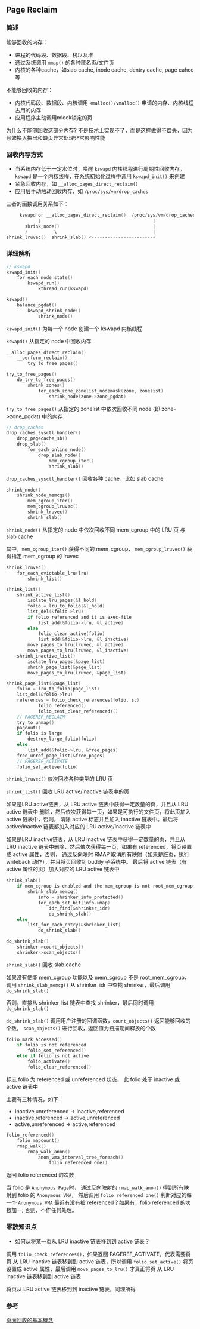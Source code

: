 ## Page Reclaim

### 简述

能够回收的内存：

* 进程的代码段、数据段、栈以及堆
* 通过系统调用 `mmap()` 的各种匿名页/文件页
* 内核的各种cache，如slab cache, inode cache, dentry cache, page cahce等

不能够回收的内存：

* 内核代码段、数据段、内核调用 `kmalloc()/vmalloc()` 申请的内存、内核线程占用的内存
* 应用程序主动调用mlock锁定的页

为什么不能够回收这部分内存?
不是技术上实现不了，而是这样做得不偿失，因为频繁换入换出和缺页异常处理非常影响性能

### 回收内存方式

* 当系统内存低于一定水位时，唤醒 `kswapd` 内核线程进行周期性回收内存。
  `kswapd` 是一个内核线程，在系统初始化过程中调用 `kswapd_init()` 来创建
* 紧急回收内存，如 `__alloc_pages_direct_reclaim()`
* 应用层手动触动回收内存，如 `/proc/sys/vm/drop_caches`

三者的函数调用关系如下：

```c
     kswapd or __alloc_pages_direct_reclaim()  /proc/sys/vm/drop_caches
            |                                          |
       shrink_node()                                   |
       /          \                                    |
shrink_lruvec()  shrink_slab() <-----------------------+
```

### 详细解析

```c
// kswapd
kswapd_init()
    for_each_node_state()
        kswapd_run()
            kthread_run(kswapd)

kswapd()
    balance_pgdat()
        kswapd_shrink_node()
            shrink_node()
```

`kswapd_init()` 为每一个 node 创建一个 kswapd 内核线程

`kswapd()` 从指定的 node 中回收内存

```c
__alloc_pages_direct_reclaim()
    __perform_reclaim()
        try_to_free_pages()

try_to_free_pages()
    do_try_to_free_pages()
        shrink_zones()
            for_each_zone_zonelist_nodemask(zone, zonelist)
                shrink_node(zone->zone_pgdat)
```

`try_to_free_pages()` 从指定的 zonelist 中依次回收不同 node (即 zone->zone_pgdat)
中的内存

```c
// drop_caches
drop_caches_sysctl_handler()
    drop_pagecache_sb()
    drop_slab()
        for_each_online_node()
            drop_slab_node()
                mem_cgroup_iter()
                shrink_slab()
```

`drop_caches_sysctl_handler()` 回收各种 cache，比如 slab cache

```c
shrink_node()
    shrink_node_memcgs()
        mem_cgroup_iter()
        mem_cgroup_lruvec()
        shrink_lruvec()
        shrink_slab()
```

`shrink_node()` 从指定的 node 中依次回收不同 mem_cgroup 中的 LRU 页 与 slab cache

其中，`mem_cgroup_iter()` 获得不同的 mem_cgroup，
`mem_cgroup_lruvec()` 获得指定 mem_cgroup 的 lruvec

```c
shrink_lruvec()
    for_each_evictable_lru(lru)
        shrink_list()

shrink_list()
    shrink_active_list()
        isolate_lru_pages(&l_hold)
        folio = lru_to_folio(&l_hold)
        list_del(&folio->lru)
        if folio referenced and it is exec-file
            list_add(&folio->lru, &l_active)
        else
            folio_clear_active(folio)
            list_add(&folio->lru, &l_inactive)
        move_pages_to_lru(lruvec, &l_active)
        move_pages_to_lru(lruvec, &l_inactive)
    shrink_inactive_list()
        isolate_lru_pages(&page_list)
        shrink_page_list(&page_list)
        move_pages_to_lru(lruvec, &page_list)

shrink_page_list(&page_list)
    folio = lru_to_folio(page_list)
    list_del(&folio->lru)
    references = folio_check_references(folio, sc)
            folio_referenced()
            folio_test_clear_referenceds()
    // PAGEREF_RECLAIM
    try_to_unmap()
    pageout()
    if folio is large
        destroy_large_folio(folio)
    else
        list_add(&folio->lru, &free_pages)
    free_unref_page_list(&free_pages)
    // PAGEREF_ACTIVATE
    folio_set_active(folio)
```

`shrink_lruvec()` 依次回收各种类型的 LRU 页

`shrink_list()` 回收 LRU active/inactive 链表中的页

如果是LRU active链表，从 LRU active 链表中获得一定数量的页，并且从 LRU active 链表中
删除，然后依次获得每一页，如果是可执行的文件页，将此页加入 active 链表中，否则，
清除 active 标志并且加入 inactive 链表中。最后将 active/inactive 链表都加入对应的
LRU active/inactive 链表中

如果是LRU inactive链表，从 LRU inactive 链表中获得一定数量的页，并且从 LRU inactive
链表中删除，然后依次获得每一页，如果有 referenced，将页设置成 active 属性，否则，
通过反向映射 RMAP 取消所有映射（如果是脏页，执行 writeback 动作），并且将页回收到 buddy 子系统中。
最后将 active 链表（有 active 属性的页）加入对应的 LRU active 链表中

```c
shrink_slab()
    if mem_cgroup is enabled and the mem_cgroup is not root_mem_cgroup
        shrink_slab_memcg()
            info = shrinker_info_protected()
            for_each_set_bit(info->map)
                idr_find(&shrinker_idr)
                do_shrink_slab()
    else
        list_for_each_entry(&shrinker_list)
            do_shrink_slab()

do_shrink_slab()
    shrinker->count_objects()
    shrinker->scan_objects()
```

`shrink_slab()` 回收 slab cache

如果没有使能 mem_cgroup 功能以及 mem_cgroup 不是 root_mem_cgroup，
调用 `shrink_slab_memcg()` 从 shrinker_idr 中查找 shrinker，最后调用 `do_shrink_slab()`

否则，直接从 shrinker_list 链表中查找 shrinker，最后同时调用 `do_shrink_slab()`

`do_shrink_slab()` 调用用户注册的回调函数，`count_objects()` 返回能够回收的个数，
`scan_objects()` 进行回收，返回值为扫描期间释放的个数

```c
folio_mark_accessed()
    if folio is not referenced
        folio_set_referenced()
    else if folio is not active
        folio_activate()
        folio_clear_referenced()
```

标志 folio 为 referenced 或 unreferenced 状态，
此 folio 处于 inactive 或 active 链表中

主要有三种情况，如下：

* inactive,unreferenced -> inactive,referenced
* inactive,referenced   -> active,unreferenced
* active,unreferenced   -> active,referenced

```c
folio_referenced()
    folio_mapcount()
    rmap_walk()
        rmap_walk_anon()
            anon_vma_interval_tree_foreach()
                folio_referenced_one()
```

返回 folio referenced 的次数

当 folio 是 `Anonymous Page`时，
通过反向映射的 `rmap_walk_anon()` 得到所有映射到 folio 的 `Anonymous VMA`，
然后调用 `folio_referenced_one()` 判断对应的每一个 `Anonymous VMA` 最近有没有被
 referenced？如果有，folio referenced 的次数加一; 否则，不作任何处理。

### 零散知识点

* 如何从将某一页从 LRU inactive 链表移到到 active 链表？

调用 `folio_check_references()`，如果返回 PAGEREF_ACTIVATE，代表需要将页
从 LRU inactive 链表移到到 active 链表，所以调用 `folio_set_active()`
将页设置成 active 属性，最后调用 `move_pages_to_lru()` 才真正将页
从 LRU inactive 链表移到到 active 链表

将页从 LRU active 链表移到到 inactive 链表，同理所得

### 参考

[页面回收的基本概念](http://www.wowotech.net/memory_management/page_reclaim_basic.html)
